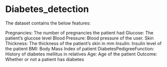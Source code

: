 # Diabetes_detection
The dataset contains the below features:

Pregnancies: The number of pregnancies the patient had
Glucose: The patient’s glucose level
Blood Pressure: Blood pressure of the user.
Skin Thickness: The thickness of the patient’s skin in mm
Insulin: Insulin level of the patient
BMI: Body Mass Index of patient
DiabetesPedigreeFunction: History of diabetes mellitus in relatives
Age: Age of the patient
Outcome: Whether or not a patient has diabetes
